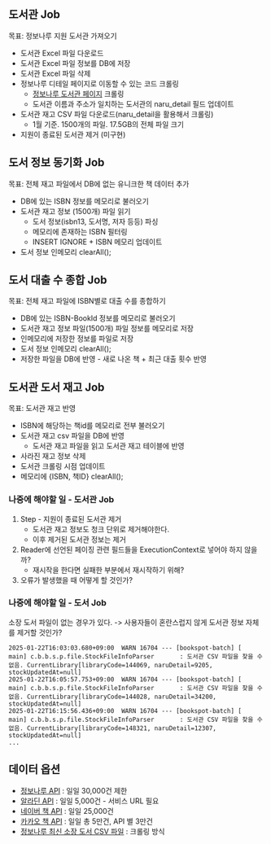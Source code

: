 ## 도서관 Job
목표: 정보나루 지원 도서관 가져오기

- 도서관 Excel 파일 다운로드
- 도서관 Excel 파일 정보를 DB에 저장
- 도서관 Excel 파일 삭제
- 정보나루 디테일 페이지로 이동할 수 있는 코드 크롤링
    - [정보나루 도서관 페이지](https://www.data4library.kr/libDataL) 크롤링
    - 도서관 이름과 주소가 일치하는 도서관의 naru_detail 필드 업데이트 
- 도서관 재고 CSV 파일 다운로드(naru_detail을 활용해서 크롤링)
  - 1월 기준. 1500개의 파일. 17.5GB의 전체 파일 크기 
- 지원이 종료된 도서관 제거 (미구현)

## 도서 정보 동기화 Job
목표: 전체 재고 파일에서 DB에 없는 유니크한 책 데이터 추가

- DB에 있는 ISBN 정보를 메모리로 불러오기
- 도서관 재고 정보 (1500개) 파일 읽기
  - 도서 정보(isbn13, 도서명, 저자 등등) 파싱
  - 메모리에 존재하는 ISBN 필터링 
  - INSERT IGNORE + ISBN 메모리 업데이트
- 도서 정보 인메모리 clearAll();

## 도서 대출 수 종합 Job
목표: 전체 재고 파일에 ISBN별로 대출 수를 종합하기

- DB에 있는 ISBN-BookId 정보를 메모리로 불러오기
- 도서관 재고 정보 파일(1500개) 파일 정보를 메모리로 저장
- 인메모리에 저장한 정보를 파일로 저장
- 도서 정보 인메모리 clearAll();
- 저장한 파일을 DB에 반영 - 새로 나온 책 + 최근 대출 횟수 반영

## 도서관 도서 재고 Job
목표: 도서관 재고 반영

- ISBN에 해당하는 책id를 메모리로 전부 불러오기
- 도서관 재고 csv 파일을 DB에 반영
  - 도서관 재고 파일을 읽고 도서관 재고 테이블에 반영
- 사라진 재고 정보 삭제
- 도서관 크롤링 시점 업데이트
- 메모리에 {ISBN, 책ID} clearAll();


### 나중에 해야할 일 - 도서관 Job
1. Step - 지원이 종료된 도서관 제거
    - 도서관 재고 정보도 청크 단위로 제거해야한다.
    - 이후 제거된 도서관 정보는 제거
2. Reader에 선언된 페이징 관련 필드들을 ExecutionContext로 넣어야 하지 않을까?
    - 재시작을 한다면 실패한 부분에서 재시작하기 위해?
3. 오류가 발생했을 때 어떻게 할 것인가?

### 나중에 해야할 일 - 도서 Job
소장 도서 파일이 없는 경우가 있다. -> 사용자들이 혼란스럽지 않게 도서관 정보 자체를 제거할 것인가?
```
2025-01-22T16:03:03.680+09:00  WARN 16704 --- [bookspot-batch] [           main] c.b.b.s.p.file.StockFileInfoParser       : 도서관 CSV 파일을 찾을 수 없음. CurrentLibrary[libraryCode=144069, naruDetail=9205, stockUpdatedAt=null]
2025-01-22T16:05:57.753+09:00  WARN 16704 --- [bookspot-batch] [           main] c.b.b.s.p.file.StockFileInfoParser       : 도서관 CSV 파일을 찾을 수 없음. CurrentLibrary[libraryCode=144028, naruDetail=34200, stockUpdatedAt=null]
2025-01-22T16:15:56.436+09:00  WARN 16704 --- [bookspot-batch] [           main] c.b.b.s.p.file.StockFileInfoParser       : 도서관 CSV 파일을 찾을 수 없음. CurrentLibrary[libraryCode=148321, naruDetail=12307, stockUpdatedAt=null]
...
```

## 데이터 옵션
- [정보나루 API](https://data4library.kr/apiUtilization) : 일일 30,000건 제한
- [알라딘 API](https://blog.aladin.co.kr/openapi) : 일일 5,000건 - 서비스 URL 필요
- [네이버 책 API](https://developers.naver.com/docs/serviceapi/search/book/book.md) : 일일 25,000건
- [카카오 책 API](https://developers.kakao.com/docs/latest/ko/daum-search/dev-guide#search-book) : 일일 총 5만건, API 별 3만건
- [정보나루 최신 소장 도서 CSV 파일](https://data4library.kr/openDataL) : 크롤링 방식
